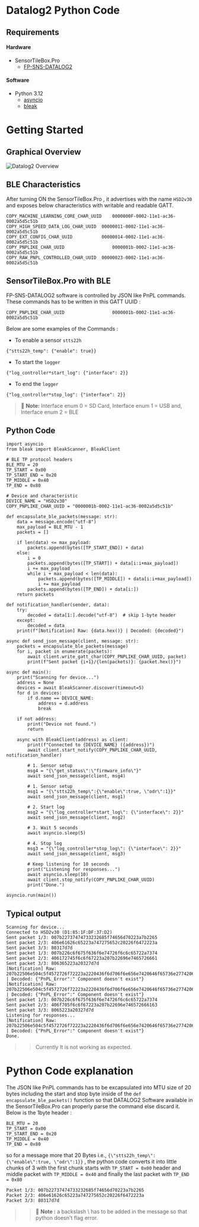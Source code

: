 # Datalog2 Python Code

## Requirements


#### Hardware
* SensorTileBox.Pro
    * [FP-SNS-DATALOG2](https://github.com/STMicroelectronics/fp-sns-datalog2)
#### Software
* Python 3.12
    * [asyncio](https://pypi.org/project/asyncio/)
    * [bleak](https://pypi.org/project/bleak/)

# Getting Started
## Graphical Overview
![Datalog2 Overview](./datalog2.png)

## BLE Characteristics
After turning ON the SensorTileBox.Pro , it advertises with the name `HSD2v30` and exposes below characteristics with writable and readable GATT.
```
COPY_MACHINE_LEARNING_CORE_CHAR_UUID	0000000F-0002-11e1-ac36-0002a5d5c51b
COPY_HIGH_SPEED_DATA_LOG_CHAR_UUID	00000011-0002-11e1-ac36-0002a5d5c51b 
COPY_EXT_CONFIG_CHAR_UUID	        00000014-0002-11e1-ac36-0002a5d5c51b 
COPY_PNPLIKE_CHAR_UUID	                0000001b-0002-11e1-ac36-0002a5d5c51b 
COPY_RAW_PNPL_CONTROLLED_CHAR_UUID	00000023-0002-11e1-ac36-0002a5d5c51b 
```

## SensorTileBox.Pro with BLE
FP-SNS-DATALOG2 software is controlled by JSON like PnPL commands. These commands has to be written in this GATT UUID :
```
COPY_PNPLIKE_CHAR_UUID	                0000001b-0002-11e1-ac36-0002a5d5c51b
```
Below are some examples of the Commands :

* To enable a sensor `stts22h`
```
{"stts22h_temp": {"enable": true}}
```
* To start the `logger`
```
{"log_controller*start_log": {"interface": 2}}
```
* To end the `logger`
```
{"log_controller*stop_log": {"interface": 2}}
```
> :memo: **Note:** Interface enum 0 = SD Card,
> Interface enum 1 = USB and,
> Interface enum 2 = BLE

## Python Code

```
import asyncio
from bleak import BleakScanner, BleakClient

# BLE TP protocol headers
BLE_MTU = 20
TP_START = 0x00
TP_START_END = 0x20
TP_MIDDLE = 0x40
TP_END = 0x80

# Device and characteristic
DEVICE_NAME = "HSD2v30"
COPY_PNPLIKE_CHAR_UUID = "0000001b-0002-11e1-ac36-0002a5d5c51b"

def encapsulate_ble_packets(message: str):
    data = message.encode("utf-8")
    max_payload = BLE_MTU - 1
    packets = []

    if len(data) <= max_payload:
        packets.append(bytes([TP_START_END]) + data)
    else:
        i = 0
        packets.append(bytes([TP_START]) + data[i:i+max_payload])
        i += max_payload
        while i + max_payload < len(data):
            packets.append(bytes([TP_MIDDLE]) + data[i:i+max_payload])
            i += max_payload
        packets.append(bytes([TP_END]) + data[i:])
    return packets

def notification_handler(sender, data):
    try:
        decoded = data[1:].decode("utf-8")  # skip 1-byte header
    except:
        decoded = data
    print(f"[Notification] Raw: {data.hex()} | Decoded: {decoded}")

async def send_json_message(client, message: str):
    packets = encapsulate_ble_packets(message)
    for i, packet in enumerate(packets):
        await client.write_gatt_char(COPY_PNPLIKE_CHAR_UUID, packet)
        print(f"Sent packet {i+1}/{len(packets)}: {packet.hex()}")

async def main():
    print("Scanning for device...")
    address = None
    devices = await BleakScanner.discover(timeout=5)
    for d in devices:
        if d.name == DEVICE_NAME:
            address = d.address
            break

    if not address:
        print("Device not found.")
        return

    async with BleakClient(address) as client:
        print(f"Connected to {DEVICE_NAME} ({address})")
        await client.start_notify(COPY_PNPLIKE_CHAR_UUID, notification_handler)

        # 1. Sensor setup
        msg4 = "{\"get_status\":\"firmware_info\"}"
        await send_json_message(client, msg4)

        # 1. Sensor setup
        msg1 = "{\"stts22h_temp\":{\"enable\":true, \"odr\":1}}"
        await send_json_message(client, msg1)

        # 2. Start log
        msg2 = "{\"log_controller*start_log\": {\"interface\": 2}}"
        await send_json_message(client, msg2)

        # 3. Wait 5 seconds
        await asyncio.sleep(5)

        # 4. Stop log
        msg3 = "{\"log_controller*stop_log\": {\"interface\": 2}}"
        await send_json_message(client, msg3)

        # Keep listening for 10 seconds
        print("Listening for responses...")
        await asyncio.sleep(10)
        await client.stop_notify(COPY_PNPLIKE_CHAR_UUID)
        print("Done.")

asyncio.run(main())

```

## Typical output

```
Scanning for device...
Connected to HSD2v30 (D1:85:1F:DF:37:D2)
Sent packet 1/3: 007b22737474733232685f74656d70223a7b2265
Sent packet 2/3: 406e61626c65223a747275652c20226f6472223a
Sent packet 3/3: 80317d7d
Sent packet 1/3: 007b226c6f675f636f6e74726f6c6c65722a7374
Sent packet 2/3: 406172745f6c6f67223a207b22696e7465726661
Sent packet 3/3: 806365223a20327d7d
[Notification] Raw: 207b22506e504c5f4572726f72223a2220436f6d706f6e656e7420646f65736e2774206578697374227d00 | Decoded: {"PnPL_Error":" Component doesn't exist"} 
[Notification] Raw: 207b22506e504c5f4572726f72223a2220436f6d706f6e656e7420646f65736e2774206578697374227d00 | Decoded: {"PnPL_Error":" Component doesn't exist"} 
Sent packet 1/3: 007b226c6f675f636f6e74726f6c6c65722a7374
Sent packet 2/3: 406f705f6c6f67223a207b22696e746572666163
Sent packet 3/3: 8065223a20327d7d
Listening for responses...
[Notification] Raw: 207b22506e504c5f4572726f72223a2220436f6d706f6e656e7420646f65736e2774206578697374227d00 | Decoded: {"PnPL_Error":" Component doesn't exist"} 
Done.

```
>> Currently It is not working as expected.

# Python Code explanation
The JSON like PnPL commands has to be excapsulated into MTU size of 20 bytes including the start and stop byte inside of the `def encapsulate_ble_packets()`  function so that DATALOG2 Software available in the SensorTileBox.Pro can properly parse the command else discard it. Below is the 1byte header :

```
BLE_MTU = 20
TP_START = 0x00
TP_START_END = 0x20
TP_MIDDLE = 0x40
TP_END = 0x80
```

so for a message more that 20 Bytes i.e., `{\"stts22h_temp\":{\"enable\":true, \"odr\":1}}`
, the python code converts it into little chunks of 3 with the first chunk starts with `TP_START = 0x00` header and middle packet with `TP_MIDDLE = 0x40` and finally the last packet with `TP_END = 0x80`
```
Packet 1/3: 007b22737474733232685f74656d70223a7b2265
Packet 2/3: 406e61626c65223a747275652c20226f6472223a
Packet 3/3: 80317d7d
```
>> :memo: **Note :**  a backslash \ has to be added in the message so that python doesn't flag error. 

